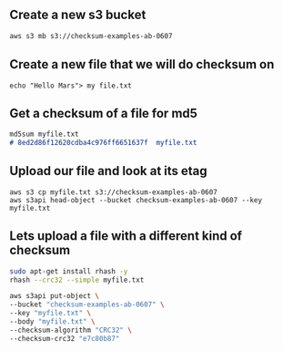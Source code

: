 ## Create a new s3 bucket
```md
aws s3 mb s3://checksum-examples-ab-0607
```

## Create a new file that we will do checksum on 
```
echo "Hello Mars"> my file.txt
```

## Get a checksum of a file for md5
```md
md5sum myfile.txt
# 8ed2d86f12620cdba4c976ff6651637f  myfile.txt
```

## Upload our file and look at its etag
```
aws s3 cp myfile.txt s3://checksum-examples-ab-0607
aws s3api head-object --bucket checksum-examples-ab-0607 --key myfile.txt
```
## Lets upload a file with a different kind of checksum
```sh
sudo apt-get install rhash -y
rhash --crc32 --simple myfile.txt
```

```sh
aws s3api put-object \
--bucket "checksum-examples-ab-0607" \
--key "myfile.txt" \
--body "myfile.txt" \
--checksum-algorithm "CRC32" \
--checksum-crc32 "e7c80b87"
```